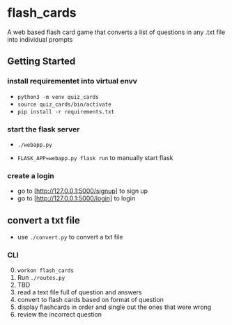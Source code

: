 # flash_cards
A web based flash card game that converts a list of questions in any .txt file into individual prompts

## Getting Started
### install requirementet into virtual envv
 - `python3 -m venv quiz_cards`
 - `source quiz_cards/bin/activate`
 - `pip install -r requirements.txt`

### start the flask server
 - `./webapp.py`

 * `FLASK_APP=webapp.py flask run` to manually start flask

### create a login
 - go to [http://127.0.0.1:5000/signup] to sign up
 - go to [http://127.0.0.1:5000/login] to login



## convert a txt file
 - use `./convert.py` to convert a txt file


### CLI

0. `workon flash_cards`
1. Run `./routes.py`
2. TBD
3. read a text file full of question and answers
4. convert to flash cards based on format of question
5. display flashcards in order and single out the ones that were wrong
6. review the incorrect question
